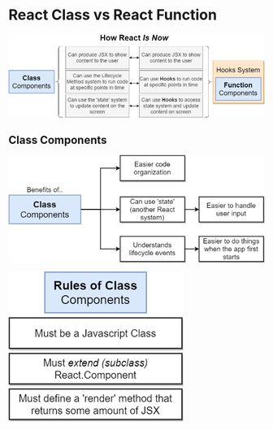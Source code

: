 # React Class vs React Function

![ClassVsFunc](img/react/ClassVsFunc.png)

## Class Components

![ClassBenefits](img/react/class.png)

![ClassRules](img/react/classRules.png)
